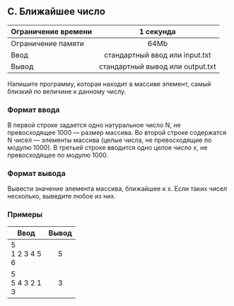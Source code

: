 ## C. Ближайшее число

| Ограничение времени  |            1 секунда             |
|----------------------|:--------------------------------:|
| Ограничение памяти   |               64Mb               |
| Ввод                 |  стандартный ввод или input.txt  |
| Вывод                | стандартный вывод или output.txt |

Напишите программу, которая находит в массиве элемент, самый близкий по величине к данному числу.

### Формат ввода

В первой строке задается одно натуральное число N, не превосходящее 1000 — размер массива. 
Во второй строке содержатся N чисел — элементы массива (целые числа, не превосходящие по модулю 1000). 
В третьей строке вводится одно целое число x, не превосходящее по модулю 1000.

### Формат вывода

Вывести значение элемента массива, ближайшее к x. Если таких чисел несколько, выведите любое из них.

### Примеры

| Ввод                | Вывод |
|---------------------|:-----:|
| 5<br>1 2 3 4 5<br>6 |   5   |
| 5<br>5 4 3 2 1<br>3 |   3   |


